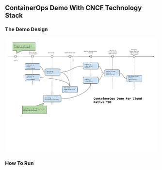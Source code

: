 ## ContainerOps Demo With CNCF Technology Stack

### The Demo Design

![CNCF Demo Design](demo-for-cncf-ci.png)

### How To Run